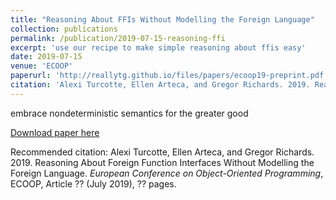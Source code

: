 ```yaml
---
title: "Reasoning About FFIs Without Modelling the Foreign Language"
collection: publications
permalink: /publication/2019-07-15-reasoning-ffi
excerpt: 'use our recipe to make simple reasoning about ffis easy'
date: 2019-07-15
venue: 'ECOOP'
paperurl: 'http://reallytg.github.io/files/papers/ecoop19-preprint.pdf'
citation: 'Alexi Turcotte, Ellen Arteca, and Gregor Richards. 2019. Reasoning About Foreign Function Interfaces Without Modelling the Foreign Language. <i>European Conference on Object-Oriented Programming</i>, ECOOP, Article ?? (July 2019), ?? pages.'
---
```


embrace nondeterministic semantics for the greater good

[Download paper here](http://reallytg.github.io/files/papers/ecoop19-preprint.pdf)

Recommended citation: Alexi Turcotte, Ellen Arteca, and Gregor Richards. 2019. Reasoning About Foreign Function Interfaces Without Modelling the Foreign Language. <i>European Conference on Object-Oriented Programming</i>, ECOOP, Article ?? (July 2019), ?? pages.
